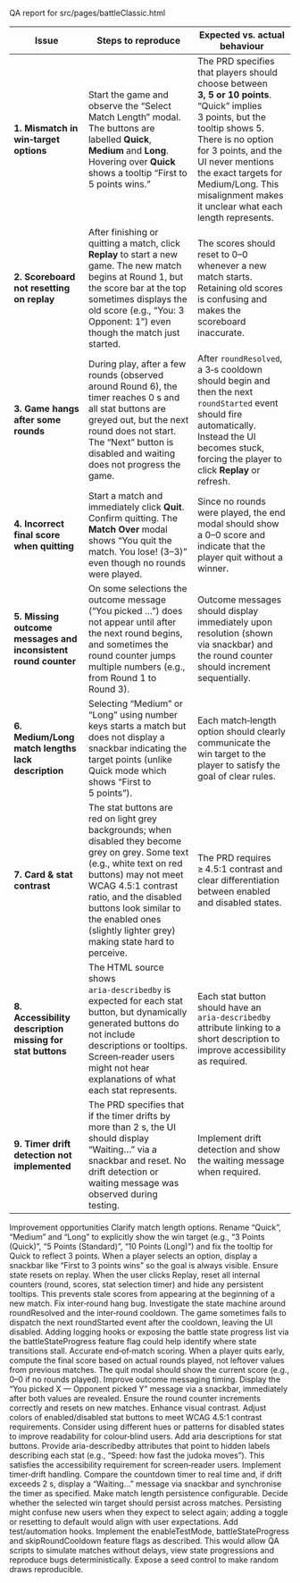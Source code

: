 QA report for src/pages/battleClassic.html

| Issue                                                          | Steps to reproduce                                                                                                                                                                                                                                                                                | Expected vs. actual behaviour                                                                                                                                                                                                                                                                   |
| -------------------------------------------------------------- | ------------------------------------------------------------------------------------------------------------------------------------------------------------------------------------------------------------------------------------------------------------------------------------------------- | ----------------------------------------------------------------------------------------------------------------------------------------------------------------------------------------------------------------------------------------------------------------------------------------------- |
| **1. Mismatch in win‑target options**                          | Start the game and observe the “Select Match Length” modal.  The buttons are labelled **Quick**, **Medium** and **Long**.  Hovering over **Quick** shows a tooltip “First to 5 points wins.”                                                                                                      | The PRD specifies that players should choose between **3, 5 or 10 points**.  “Quick” implies 3 points, but the tooltip shows 5.  There is no option for 3 points, and the UI never mentions the exact targets for Medium/Long.  This misalignment makes it unclear what each length represents. |
| **2. Scoreboard not resetting on replay**                      | After finishing or quitting a match, click **Replay** to start a new game.  The new match begins at Round 1, but the score bar at the top sometimes displays the old score (e.g., “You: 3 Opponent: 1”) even though the match just started.                                                       | The scores should reset to 0–0 whenever a new match starts.  Retaining old scores is confusing and makes the scoreboard inaccurate.                                                                                                                                                             |
| **3. Game hangs after some rounds**                            | During play, after a few rounds (observed around Round 6), the timer reaches 0 s and all stat buttons are greyed out, but the next round does not start.  The “Next” button is disabled and waiting does not progress the game.                                                                   | After `roundResolved`, a 3‑s cooldown should begin and then the next `roundStarted` event should fire automatically.  Instead the UI becomes stuck, forcing the player to click **Replay** or refresh.                                                                                          |
| **4. Incorrect final score when quitting**                     | Start a match and immediately click **Quit**.  Confirm quitting.  The **Match Over** modal shows “You quit the match. You lose! (3–3)” even though no rounds were played.                                                                                                                         | Since no rounds were played, the end modal should show a 0–0 score and indicate that the player quit without a winner.                                                                                                                                                                          |
| **5. Missing outcome messages and inconsistent round counter** | On some selections the outcome message (“You picked …”) does not appear until after the next round begins, and sometimes the round counter jumps multiple numbers (e.g., from Round 1 to Round 3).                                                                                                | Outcome messages should display immediately upon resolution (shown via snackbar) and the round counter should increment sequentially.                                                                                                                                                                                |
| **6. Medium/Long match lengths lack description**              | Selecting “Medium” or “Long” using number keys starts a match but does not display a snackbar indicating the target points (unlike Quick mode which shows “First to 5 points”).                                                                                                                   | Each match‑length option should clearly communicate the win target to the player to satisfy the goal of clear rules.                                                                                                                                                                            |
| **7. Card & stat contrast**                                    | The stat buttons are red on light grey backgrounds; when disabled they become grey on grey.  Some text (e.g., white text on red buttons) may not meet WCAG 4.5:1 contrast ratio, and the disabled buttons look similar to the enabled ones (slightly lighter grey) making state hard to perceive. | The PRD requires ≥ 4.5:1 contrast and clear differentiation between enabled and disabled states.                                                                                                                                                                                                |
| **8. Accessibility description missing for stat buttons**      | The HTML source shows `aria‑describedby` is expected for each stat button, but dynamically generated buttons do not include descriptions or tooltips.  Screen‑reader users might not hear explanations of what each stat represents.                                                              | Each stat button should have an `aria-describedby` attribute linking to a short description to improve accessibility as required.                                                                                                                                                               |
| **9. Timer drift detection not implemented**                   | The PRD specifies that if the timer drifts by more than 2 s, the UI should display “Waiting…” via a snackbar and reset.  No drift detection or waiting message was observed during testing.                                                                                                                      | Implement drift detection and show the waiting message when required.                                                                                                                                                                  

Improvement opportunities
Clarify match length options. Rename “Quick”, “Medium” and “Long” to explicitly show the win target (e.g., “3 Points (Quick)”, “5 Points (Standard)”, “10 Points (Long)”) and fix the tooltip for Quick to reflect 3 points. When a player selects an option, display a snackbar like “First to 3 points wins” so the goal is always visible.
Ensure state resets on replay. When the user clicks Replay, reset all internal counters (round, scores, stat selection timer) and hide any persistent tooltips. This prevents stale scores from appearing at the beginning of a new match.
Fix inter‑round hang bug. Investigate the state machine around roundResolved and the inter‑round cooldown. The game sometimes fails to dispatch the next roundStarted event after the cooldown, leaving the UI disabled. Adding logging hooks or exposing the battle state progress list via the battleStateProgress feature flag could help identify where state transitions stall.
Accurate end‑of‑match scoring. When a player quits early, compute the final score based on actual rounds played, not leftover values from previous matches. The quit modal should show the current score (e.g., 0–0 if no rounds played).
Improve outcome messaging timing. Display the “You picked X — Opponent picked Y” message via a snackbar, immediately after both values are revealed. Ensure the round counter increments correctly and resets on new matches.
Enhance visual contrast. Adjust colors of enabled/disabled stat buttons to meet WCAG 4.5:1 contrast requirements. Consider using different hues or patterns for disabled states to improve readability for colour‑blind users.
Add aria descriptions for stat buttons. Provide aria-describedby attributes that point to hidden labels describing each stat (e.g., “Speed: how fast the judoka moves”). This satisfies the accessibility requirement for screen‑reader users.
Implement timer‑drift handling. Compare the countdown timer to real time and, if drift exceeds 2 s, display a “Waiting…” message via snackbar and synchronise the timer as specified.
Make match length persistence configurable. Decide whether the selected win target should persist across matches. Persisting might confuse new users when they expect to select again; adding a toggle or resetting to default would align with user expectations.
Add test/automation hooks. Implement the enableTestMode, battleStateProgress and skipRoundCooldown feature flags as described. This would allow QA scripts to simulate matches without delays, view state progressions and reproduce bugs deterministically. Expose a seed control to make random draws reproducible.